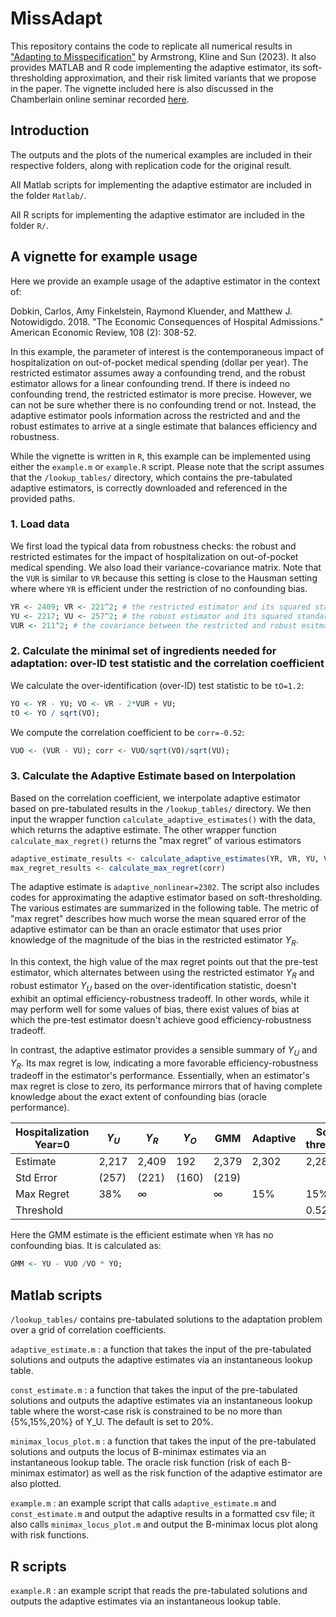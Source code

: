 # MissAdapt

This repository contains the code to replicate all numerical results in ["Adapting to Misspecification"](https://arxiv.org/pdf/2305.14265.pdf) by Armstrong, Kline and Sun (2023).  It also provides MATLAB and R code implementing the adaptive estimator, its soft-thresholding approximation, and their risk limited variants that we propose in the paper.  The vignette included here is also discussed in the Chamberlain online seminar recorded [here](https://youtu.be/JrDsCW-1h6A).


## Introduction
The outputs and the plots of the numerical examples are included in their respective folders, along with replication code for the original result.

All Matlab scripts for implementing the adaptive estimator are included in the folder `Matlab/`.   

All R scripts for implementing the adaptive estimator are included in the folder `R/`.  

## A vignette for example usage
Here we provide an example usage of the adaptive estimator in the context of:  

Dobkin, Carlos, Amy Finkelstein, Raymond Kluender, and Matthew J. Notowidigdo. 2018. "The Economic Consequences of Hospital Admissions." American Economic Review, 108 (2): 308-52.

In this example, the parameter of interest is the contemporaneous impact of hospitalization on out-of-pocket medical spending (dollar per year). The restricted estimator assumes away a confounding trend, and the robust estimator allows for a linear confounding trend. If there is indeed no confounding trend, the restricted estimator is more precise. However, we can not be sure whether there is no confounding trend or not. Instead, the adaptive estimator pools information across the restricted and and the robust estimates to arrive at a single estimate that balances efficiency and robustness.

While the vignette is written in `R`, this example can be implemented using either the `example.m` or `example.R` script.  Please note that the script assumes that the `/lookup_tables/` directory, which contains the pre-tabulated adaptive estimators, is correctly downloaded and referenced in the provided paths.
	
### 1. Load data
We first load the typical data from robustness checks: the robust and restricted estimates for the impact of hospitalization on out-of-pocket medical spending. We also load their variance-covariance matrix. Note that the `VUR` is similar to `VR` because this setting is close to the Hausman setting where where `YR` is efficient under the restriction of no confounding bias. 
```r
YR <- 2409; VR <- 221^2; # the restricted estimator and its squared standard error
YU <- 2217; VU <- 257^2; # the robust estimator and its squared standard error
VUR <- 211^2; # the covariance between the restricted and robust esitmators
```
### 2. Calculate the minimal set of ingredients needed for adaptation: over-ID test statistic and the correlation coefficient
We calculate the over-identification (over-ID) test statistic to be `tO=1.2`:
```r
YO <- YR - YU; VO <- VR - 2*VUR + VU;
tO <- YO / sqrt(VO);
```
We compute the correlation coefficient to be `corr=-0.52`:
```r
VUO <- (VUR - VU); corr <- VUO/sqrt(VO)/sqrt(VU);
```

### 3. Calculate the Adaptive Estimate based on Interpolation
Based on the correlation coefficient, we interpolate adaptive estimator based on pre-tabulated results in the `/lookup_tables/` directory. We then input the wrapper function `calculate_adaptive_estimates()` with the data, which returns the adaptive estimate. The other wrapper function `calculate_max_regret()` returns the "max regret" of various estimators
```r
adaptive_estimate_results <- calculate_adaptive_estimates(YR, VR, YU, VU, VUR)
max_regret_results <- calculate_max_regret(corr)

```
The adaptive estimate is `adaptive_nonlinear=2302`. The script also includes codes for approximating the adaptive estimator based on soft-thresholding. The various estimates are summarized in the following table. The metric of "max regret" describes how much worse the mean squared error of the adaptive estimator can be than an oracle estimator that uses prior knowledge of the magnitude of the bias in the restricted estimator $Y_{R}$.  

In this context, the high value of the max regret points out that the pre-test estimator, which alternates between using the restricted estimator $Y_{R}$ and robust estimator $Y_{U}$ based on the over-identification statistic, doesn't exhibit an optimal efficiency-robustness tradeoff. In other words, while it may perform well for some values of bias, there exist values of bias at which the pre-test estimator doesn't achieve good efficiency-robustness tradeoff.

In contrast, the adaptive estimator provides a sensible summary of $Y_{U}$ and $Y_{R}$. Its max regret is low, indicating a more favorable efficiency-robustness tradeoff in the estimator's performance. Essentially, when an estimator's max regret is close to zero, its performance mirrors that of having complete knowledge about the exact extent of confounding bias (oracle performance).


| Hospitalization Year=0 | $Y_{U}$    | $Y_{R}$ | $Y_O$  |   GMM   | Adaptive | Soft-threshold | Pre-test  |
|-----------|------------|---------|--------|---------|----------|-----------|-------|
| Estimate   | 2,217   | 2,409  | 192     | 2,379    | 2,302     | 2,287 |  2,409  |
|Std Error  | (257)   | (221)  | (160)   | (219)    |           |       |       |
|Max Regret | 38%     | ∞      |       |  ∞       | 15%        | 15%       | 68%   |
| Threshold  |        |         |        |         |          | 0.52      | 1.96  |

Here the GMM estimate is the efficient estimate when `YR` has no confounding bias.  It is calculated as:
```r
GMM <- YU - VUO /VO * YO;
```

## Matlab scripts

`/lookup_tables/` contains pre-tabulated solutions to the adaptation problem over a grid of correlation coefficients.

`adaptive_estimate.m` : a function that takes the input of the pre-tabulated solutions and outputs the adaptive estimates via an instantaneous lookup table.

`const_estimate.m` : a function that takes the input of the pre-tabulated solutions and outputs the adaptive estimates via an instantaneous lookup table where the worst-case risk is constrained to be no more than {5%,15%,20%} of Y_U.  The default is set to 20%.

`minimax_locus_plot.m` : a function that takes the input of the pre-tabulated solutions and outputs the locus of B-minimax estimates via an instantaneous lookup table.  The oracle risk function (risk of each B-minimax estimator) as well as the risk function of the adaptive estimator are also plotted.

`example.m` : an example script that calls `adaptive_estimate.m` and `const_estimate.m` and output the adaptive results in a formatted csv file; it also calls `minimax_locus_plot.m` and output the B-minimax locus plot along with risk functions.

## R scripts

`example.R` : an example script that reads the pre-tabulated solutions and outputs the adaptive estimates via an instantaneous lookup table.
 

